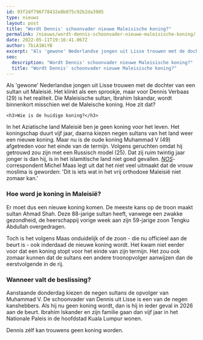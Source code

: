 ```yaml
---
id: 93f2df796f78432e8b075c92b2da3985
type: nieuws
layout: post
title: "Wordt Dennis' schoonvader nieuwe Maleisische koning?"
permalink: /nieuws/wordt-dennis-schoonvader-nieuwe-maleisische-koning/
date: 2022-05-11T19:16:41.067Z
author: 7biA1WiYB
excerpt: "Als 'gewone' Nederlandse jongen uit Lisse trouwen met de dochter van een sultan uit Maleisië. Het klinkt als een sprookje, maar voor Dennis Verbaas (29) is het realiteit. Die Maleisische sultan, Ibrahim Iskandar, wordt binnenkort misschien wel de Maleische koning. Hoe zit dat?  "
seo:
  description: "Wordt Dennis' schoonvader nieuwe Maleisische koning?"
  title: "Wordt Dennis' schoonvader nieuwe Maleisische koning?"
---
```

Als 'gewone' Nederlandse jongen uit Lisse trouwen met de dochter van een sultan uit Maleisië. Het klinkt als een sprookje, maar voor Dennis Verbaas (29) is het realiteit. Die Maleisische sultan, Ibrahim Iskandar, wordt binnenkort misschien wel de Maleische koning. Hoe zit dat?  

    <h3>Wie is de huidige koning?</h3>
<p>In het Aziatische land Maleisië ben je geen koning voor het leven. Het koningschap duurt vijf jaar, daarna kiezen negen sultans van het land weer een nieuwe koning. Maar nu is de oude koning Muhammad V (49) afgetreden voor het einde van de termijn. Volgens geruchten omdat hij getrouwd zou zijn met een Russisch model (25). Dat zij ruim twintig jaar jonger is dan hij, is in het islamitische land niet goed gevallen. <a href="https://nos.nl/artikel/2268286-wordt-de-schoonvader-van-dennis-uit-lisse-de-nieuwe-koning-van-maleisie.html" target="_blank"><em>NOS</em></a>-correspondent Michel Maas legt uit dat het niet veel uitmaakt dat de vrouw moslima is geworden: 'Dit is iets wat in het vrij orthodoxe Maleisië niet zomaar kan.'</p>
<h3>Hoe word je koning in Maleisië?</h3>
<p>Er moet dus een nieuwe koning komen. De meeste kans op de troon maakt sultan Ahmad Shah. Deze 88-jarige sultan heeft, vanwege een zwakke gezondheid, de heerschappij vorige week aan zijn 59-jarige zoon Tengku Abdullah<strong> </strong>overgedragen. </p>
<p>Toch is het volgens Maas onduidelijk of de zoon - die nu officieel aan de beurt is - ook inderdaad de nieuwe koning wordt. Het kwam niet eerder voor dat een koning stopt voor het einde van zijn termijn. Het zou ook zomaar kunnen dat de sultans een andere troonopvolger aanwijzen dan de eerstvolgende in de rij.</p>
<h3>Wanneer valt de beslissing?</h3>
<p>Aanstaande donderdag kiezen de negen sultans de opvolger van Muhammad V. De schoonvader van Dennis uit Lisse is een van de negen kanshebbers. Als hij nu geen koning wordt, dan is hij in ieder geval in 2026 aan de beurt. Ibrahim Iskander en zijn familie gaan dan vijf jaar in het Nationale Paleis in de hoofdstad Kuala Lumpur wonen.</p>
<p>Dennis zélf kan trouwens geen koning worden.</p>  
